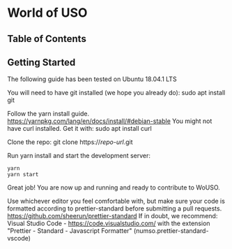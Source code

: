 # World of USO

## Table of Contents


## Getting Started

The following guide has been tested on Ubuntu 18.04.1 LTS

You will need to have git installed (we hope you already do):
sudo apt install git

Follow the yarn install guide.
https://yarnpkg.com/lang/en/docs/install/#debian-stable
You might not have curl installed. Get it with:
sudo apt install curl

Clone the repo:
git clone https://*repo-url*.git

Run yarn install and start the development server:
```
yarn
yarn start
```

Great job! You are now up and running and ready to contribute to WoUSO.

Use whichever editor you feel comfortable with, but make sure your code is
formatted according to prettier-standard before submitting a pull requests. 
https://github.com/sheerun/prettier-standard
If in doubt, we recommend:
Visual Studio Code - https://code.visualstudio.com/ with the extension
"Prettier - Standard - Javascript Formatter" (numso.prettier-standard-vscode)
